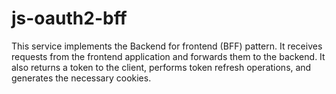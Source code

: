 # js-oauth2-bff
This service implements the Backend for frontend (BFF) pattern. It receives requests from the frontend application and forwards them to the backend. It also returns a token to the client, performs token refresh operations, and generates the necessary cookies.
